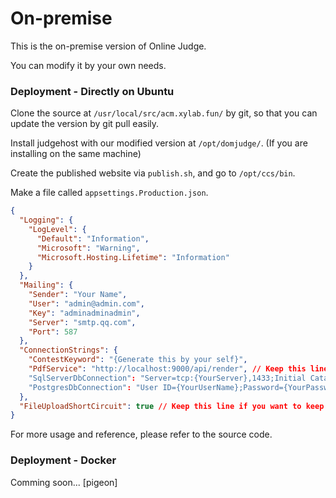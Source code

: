 # On-premise

This is the on-premise version of Online Judge.

You can modify it by your own needs.

### Deployment - Directly on Ubuntu

Clone the source at `/usr/local/src/acm.xylab.fun/` by git, so that you can update the version by git pull easily.

Install judgehost with our modified version at `/opt/domjudge/`. (If you are installing on the same machine)

Create the published website via `publish.sh`, and go to `/opt/ccs/bin`.

Make a file called `appsettings.Production.json`.

```json
{
  "Logging": {
    "LogLevel": {
      "Default": "Information",
      "Microsoft": "Warning",
      "Microsoft.Hosting.Lifetime": "Information"
    }
  },
  "Mailing": {
    "Sender": "Your Name",
    "User": "admin@admin.com",
    "Key": "adminadminadmin",
    "Server": "smtp.qq.com",
    "Port": 587
  },
  "ConnectionStrings": {
    "ContestKeyword": "{Generate this by your self}",
    "PdfService": "http://localhost:9000/api/render", // Keep this line if you want to export the student report PDF. Refer to https://hub.fastgit.org/alvarcarto/url-to-pdf-api
    "SqlServerDbConnection": "Server=tcp:{YourServer},1433;Initial Catalog={YourDatabaseName};Persist Security Info=False;User ID={YourUserName};Password={YourPassword};MultipleActiveResultSets=True;Encrypt=True;TrustServerCertificate=True;Connection Timeout=30;" // If you are using Microsoft SQL Server
    "PostgresDbConnection": "User ID={YourUserName};Password={YourPassword};Host={YourServer};Port=5432;Database={YourDatabaseName};Pooling=true" // If you are using PostgreSQL
  },
  "FileUploadShortCircuit": true // Keep this line if you want to keep all files produced by DOMjudge judgehost
}
```

For more usage and reference, please refer to the source code.

### Deployment - Docker

Comming soon... [pigeon]